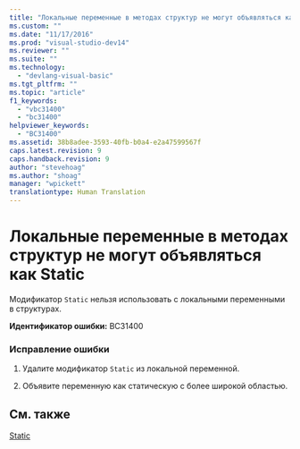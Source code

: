 ```yaml
---
title: "Локальные переменные в методах структур не могут объявляться как Static | Microsoft Docs"
ms.custom: ""
ms.date: "11/17/2016"
ms.prod: "visual-studio-dev14"
ms.reviewer: ""
ms.suite: ""
ms.technology: 
  - "devlang-visual-basic"
ms.tgt_pltfrm: ""
ms.topic: "article"
f1_keywords: 
  - "vbc31400"
  - "bc31400"
helpviewer_keywords: 
  - "BC31400"
ms.assetid: 38b8adee-3593-40fb-b0a4-e2a47599567f
caps.latest.revision: 9
caps.handback.revision: 9
author: "stevehoag"
ms.author: "shoag"
manager: "wpickett"
translationtype: Human Translation
---
```

# Локальные переменные в методах структур не могут объявляться как Static
Модификатор `Static` нельзя использовать с локальными переменными в структурах.  
  
 **Идентификатор ошибки:** BC31400  
  
### Исправление ошибки  
  
1.  Удалите модификатор `Static` из локальной переменной.  
  
2.  Объявите переменную как статическую с более широкой областью.  
  
## См. также  
 [Static](../../visual-basic/language-reference/modifiers/static.md)